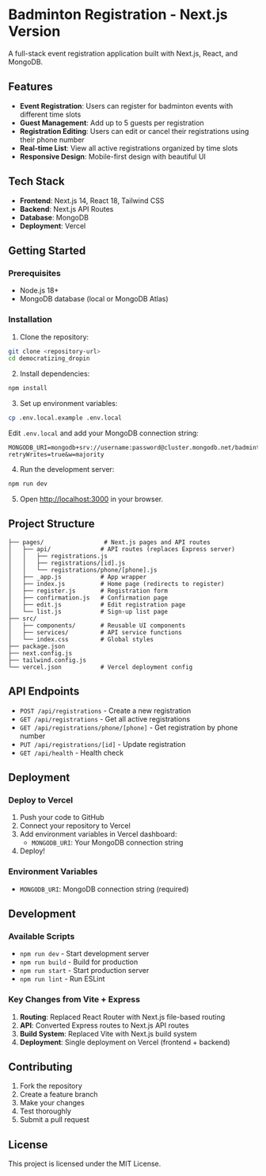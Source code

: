 # Badminton Registration - Next.js Version

A full-stack event registration application built with Next.js, React, and MongoDB.

## Features

- **Event Registration**: Users can register for badminton events with different time slots
- **Guest Management**: Add up to 5 guests per registration
- **Registration Editing**: Users can edit or cancel their registrations using their phone number
- **Real-time List**: View all active registrations organized by time slots
- **Responsive Design**: Mobile-first design with beautiful UI

## Tech Stack

- **Frontend**: Next.js 14, React 18, Tailwind CSS
- **Backend**: Next.js API Routes
- **Database**: MongoDB
- **Deployment**: Vercel

## Getting Started

### Prerequisites

- Node.js 18+ 
- MongoDB database (local or MongoDB Atlas)

### Installation

1. Clone the repository:
```bash
git clone <repository-url>
cd democratizing_dropin
```

2. Install dependencies:
```bash
npm install
```

3. Set up environment variables:
```bash
cp .env.local.example .env.local
```

Edit `.env.local` and add your MongoDB connection string:
```
MONGODB_URI=mongodb+srv://username:password@cluster.mongodb.net/badminton_registration?retryWrites=true&w=majority
```

4. Run the development server:
```bash
npm run dev
```

5. Open [http://localhost:3000](http://localhost:3000) in your browser.

## Project Structure

```
├── pages/                 # Next.js pages and API routes
│   ├── api/              # API routes (replaces Express server)
│   │   ├── registrations.js
│   │   ├── registrations/[id].js
│   │   └── registrations/phone/[phone].js
│   ├── _app.js           # App wrapper
│   ├── index.js          # Home page (redirects to register)
│   ├── register.js       # Registration form
│   ├── confirmation.js   # Confirmation page
│   ├── edit.js           # Edit registration page
│   └── list.js           # Sign-up list page
├── src/
│   ├── components/       # Reusable UI components
│   ├── services/         # API service functions
│   └── index.css         # Global styles
├── package.json
├── next.config.js
├── tailwind.config.js
└── vercel.json           # Vercel deployment config
```

## API Endpoints

- `POST /api/registrations` - Create a new registration
- `GET /api/registrations` - Get all active registrations
- `GET /api/registrations/phone/[phone]` - Get registration by phone number
- `PUT /api/registrations/[id]` - Update registration
- `GET /api/health` - Health check

## Deployment

### Deploy to Vercel

1. Push your code to GitHub
2. Connect your repository to Vercel
3. Add environment variables in Vercel dashboard:
   - `MONGODB_URI`: Your MongoDB connection string
4. Deploy!

### Environment Variables

- `MONGODB_URI`: MongoDB connection string (required)

## Development

### Available Scripts

- `npm run dev` - Start development server
- `npm run build` - Build for production
- `npm run start` - Start production server
- `npm run lint` - Run ESLint

### Key Changes from Vite + Express

1. **Routing**: Replaced React Router with Next.js file-based routing
2. **API**: Converted Express routes to Next.js API routes
3. **Build System**: Replaced Vite with Next.js build system
4. **Deployment**: Single deployment on Vercel (frontend + backend)

## Contributing

1. Fork the repository
2. Create a feature branch
3. Make your changes
4. Test thoroughly
5. Submit a pull request

## License

This project is licensed under the MIT License.
